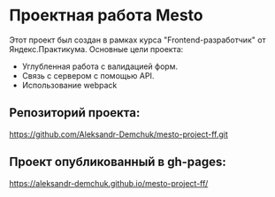 # Проектная работа Mesto

 Этот проект был создан в рамках курса "Frontend-разработчик" от Яндекс.Практикума. Основные цели проекта: 

- Углубленная работа с валидацией форм.
- Связь с сервером с помощью API.
- Использование webpack

## Репозиторий проекта:

https://github.com/Aleksandr-Demchuk/mesto-project-ff.git

## Проект опубликованный в gh-pages:

https://aleksandr-demchuk.github.io/mesto-project-ff/


